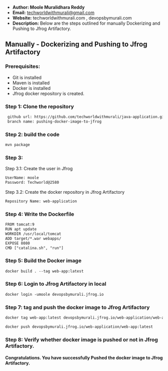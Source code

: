 + <b>Author: Moole Muralidhara Reddy</b></br>
+ <b>Email:</b> techworldwithmurali@gmail.com</br>
+ <b>Website:</b> techworldwithmurali.com , devopsbymurali.com</br>
+ <b>Description:</b> Below are the steps outlined for manually Dockerizing and Pushing to Jfrog Artifactory.</br>

## Manually - Dockerizing and Pushing to Jfrog Artifactory

### Prerequisites:
+ Git is installed
+ Maven is installed
+ Docker is installed
+ Jfrog docker repository is created.

### Step 1: Clone the repository
  
```xml
 github url: https://github.com/techworldwithmurali/java-application.git
 branch name: pushing-docker-image-to-jfrog
```
### Step 2: build the code
```xml
mvn package
```
### Step 3:
Step 3.1: Create the user in Jfrog
```xml
UserName: moole
Password: Techworld@2580
```
Step 3.2: Create the docker repository in Jfrog Artifactory
```xml
Repository Name: web-application
```
### Step 4: Write the Dockerfile
```xml
FROM tomcat:9
RUN apt update
WORKDIR /usr/local/tomcat
ADD target/*.war webapps/
EXPOSE 8080
CMD ["catalina.sh", "run"]
```

### Step 5: Build the Docker image
```xml
docker build . --tag web-app:latest
```
### Step 6: Login to Jfrog Artifactory in local
```xml
docker login -umoole devopsbymurali.jfrog.io
```
### Step 7: tag and push the docker image to Jfrog Artifactory
```xml
docker tag web-app:latest devopsbymurali.jfrog.io/web-application/web-app:latest

docker push devopsbymurali.jfrog.io/web-application/web-app:latest
```

### Step 8: Verify whether docker image is pushed or not in Jfrog Artifactory.


#### Congratulations. You have successfully Pushed the docker image to Jfrog Artifactory.
